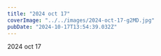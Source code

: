 ```yaml
---
title: "2024 oct 17"
coverImage: "../../images/2024-oct-17-g2MD.jpg"
pubDate: "2024-10-17T13:54:39.032Z"
---
```


2024 oct 17
